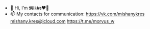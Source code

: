 - 👋 Hi, I’m 𝕸𝖎𝖐𝖐𝖞❤️‍🔥 
- 📫 My contacts for communication:
     https://vk.com/mishanykres
     mishany.kres@icloud.com
     https://t.me/morvus_w
     

<!---
mikhailkres/mikhailkres is a ✨ special ✨ repository because its `README.md` (this file) appears on your GitHub profile.
You can click the Preview link to take a look at your changes.
--->
